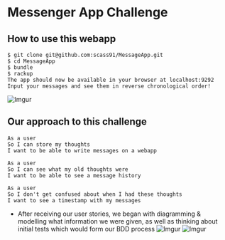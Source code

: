 # Messenger App Challenge

How to use this webapp
---------

```
$ git clone git@github.com:scass91/MessageApp.git
$ cd MessageApp
$ bundle
$ rackup
The app should now be available in your browser at localhost:9292
Input your messages and see them in reverse chronological order!
```

![Imgur](https://i.imgur.com/O99yX9r.png)


Our approach to this challenge
---------

```
As a user
So I can store my thoughts
I want to be able to write messages on a webapp
```

```
As a user
So I can see what my old thoughts were
I want to be able to see a message history 
```

```
As a user
So I don't get confused about when I had these thoughts
I want to see a timestamp with my messages
```

* After receiving our user stories, we began with diagramming & modelling what information we were given, as well as thinking about initial tests which would form our BDD process
![Imgur](https://i.imgur.com/yyOkCrt.jpg)
![Imgur](https://i.imgur.com/XXlqBaM.jpg)
